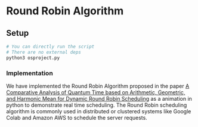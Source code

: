 # Round Robin Algorithm

## Setup

```bash
# You can directly run the script
# There are no external deps
python3 osproject.py
```

### Implementation

We have implemented the Round Robin Algorithm proposed in the paper [A Comparative Analysis of Quantum Time based on Arithmetic, Geometric, and Harmonic Mean for Dynamic Round Robin Scheduling][1] as a animation in python to demonstrate real time scheduling. The Round Robin scheduling algorithm is commonly used in distributed or clustered systems like Google Colab and Amazon AWS to schedule the server requests.

[1]: https://dl.acm.org/doi/abs/10.1145/3379247.3379283
